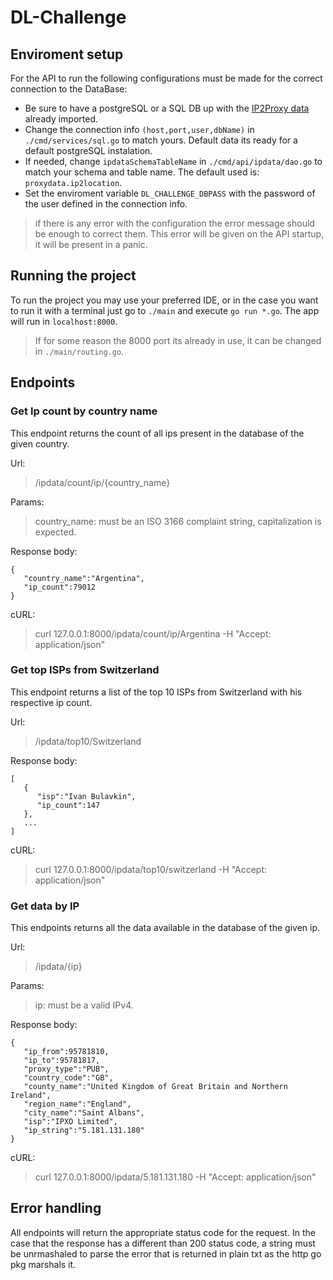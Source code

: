# DL-Challenge

## Enviroment setup
For the API to run the following configurations must be made for the correct connection to the DataBase:
* Be sure to have a postgreSQL or a SQL DB up with the [IP2Proxy data](https://lite.ip2location.com/database/px7-ip-proxytype-country-region-city-isp-domain-usagetype-asn) already imported.
* Change the connection info `(host,port,user,dbName)` in `./cmd/services/sql.go` to match yours. Default data its ready for a default postgreSQL instalation.
* If needed, change `ipdataSchemaTableName` in `./cmd/api/ipdata/dao.go` to match your schema and table name. The default used is: `proxydata.ip2location`.
* Set the enviroment variable `DL_CHALLENGE_DBPASS` with the password of the user defined in the connection info.
> if there is any error with the configuration the error message should be enough to correct them. This error will be given on the API startup, it will be present in a panic.

## Running the project

To run the project you may use your preferred IDE, or in the case you want to run it with a terminal just go to `./main` and execute `go run *.go`.
The app will run in `localhost:8000`. 
> If for some reason the 8000 port its already in use, it can be changed in `./main/routing.go`.

## Endpoints

### Get Ip count by country name
This endpoint returns the count of all ips present in the database of the given country.

Url:
> /ipdata/count/ip/{country_name}

Params:
> country_name: must be an ISO 3166 complaint string, capitalization is expected.

Response body: 
```
{
   "country_name":"Argentina",
   "ip_count":79012
}
```

cURL:
> curl 127.0.0.1:8000/ipdata/count/ip/Argentina -H "Accept: application/json"

### Get top ISPs from Switzerland
This endpoint returns a list of the top 10 ISPs from Switzerland with his respective ip count.

Url:
> /ipdata/top10/Switzerland

Response body: 
```
[
   {
      "isp":"Ivan Bulavkin",
      "ip_count":147
   },
   ...
]
```

cURL:
> curl 127.0.0.1:8000/ipdata/top10/switzerland -H "Accept: application/json"

### Get data by IP
This endpoints returns all the data available in the database of the given ip.

Url:
> /ipdata/{ip}

Params:
> ip: must be a valid IPv4. 

Response body: 
```
{
   "ip_from":95781810,
   "ip_to":95781817,
   "proxy_type":"PUB",
   "country_code":"GB",
   "county_name":"United Kingdom of Great Britain and Northern Ireland",
   "region_name":"England",
   "city_name":"Saint Albans",
   "isp":"IPXO Limited",
   "ip_string":"5.181.131.180"
}
```

cURL:
> curl 127.0.0.1:8000/ipdata/5.181.131.180 -H "Accept: application/json"

## Error handling

All endpoints will return the appropriate status code for the request. 
In the case that the response has a different than 200 status code, a string must be unrmashaled to parse the error that is returned in plain txt as the http go pkg marshals it.


